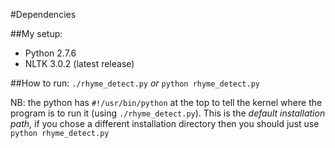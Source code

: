 #Dependencies

##My setup:
- Python 2.7.6
- NLTK 3.0.2 (latest release)

##How to run:
`./rhyme_detect.py`
*or*
`python rhyme_detect.py`

NB: the python has `#!/usr/bin/python` at the top to tell the kernel where the program is to run it (using `./rhyme_detect.py`). This is the *default installation path*, if you chose a different installation directory then you should just use `python rhyme_detect.py`
